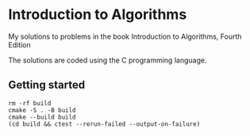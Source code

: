 # Introduction to Algorithms
My solutions to problems in the book Introduction to Algorithms, Fourth Edition

The solutions are coded using the C programming language.

## Getting started

```console
rm -rf build
cmake -S . -B build
cmake --build build
(cd build && ctest --rerun-failed --output-on-failure)
```

